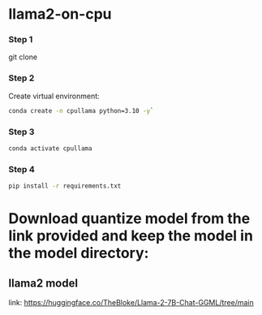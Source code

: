 # llama2-on-cpu


### Step 1 
git clone

### Step 2

Create virtual environment:

```bash
conda create -n cpullama python=3.10 -y`
```

### Step 3
```bash
conda activate cpullama
```

### Step 4
```bash
pip install -r requirements.txt
```

# Download quantize model from the link provided and keep the model in the model directory:

## llama2 model


link:
https://huggingface.co/TheBloke/Llama-2-7B-Chat-GGML/tree/main

